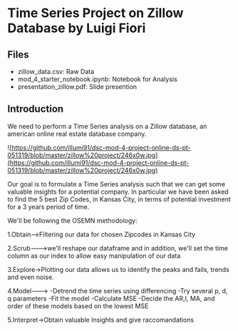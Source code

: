 # Time Series Project on Zillow Database by Luigi Fiori

## Files 

- zillow_data.csv: Raw Data
- mod_4_starter_notebook.ipynb: Notebook for Analysis
- presentation_zillow.pdf: Slide presention

## Introduction

We need to perform a Time Series analysis on a Zillow database, an american online real estate database company.

![https://github.com/illumi91/dsc-mod-4-project-online-ds-pt-051319/blob/master/zillow%20project/246x0w.jpg](https://github.com/illumi91/dsc-mod-4-project-online-ds-pt-051319/blob/master/zillow%20project/246x0w.jpg)

Our goal is to formulate a Time Series analysis such that we can get some valuable insights for a potential company.
In particular we have been asked to find the 5 best Zip Codes, in Kansas City, in terms of potential investment for a 3 years period of time.

We'll be following the OSEMN methodology:

1.Obtain-->Filtering our data for chosen Zipcodes in Kansas City

2.Scrub--->we'll reshape our dataframe and in addition, we'll set the time column as our index to allow easy manipulation of our data

3.Explore->Plotting our data allows us to identify the peaks and fails, trends and even noise.

4.Model---> -Detrend the time series using differencing
            -Try several p, d, q parameters
            -Fit the model
            -Calculate MSE
            -Decide the AR,I, MA, and order of these models based on the lowest MSE

5.Interpret->Obtain valuable Insights and give raccomandations

